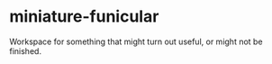 # miniature-funicular
Workspace for something that might turn out useful, or might not be finished.
